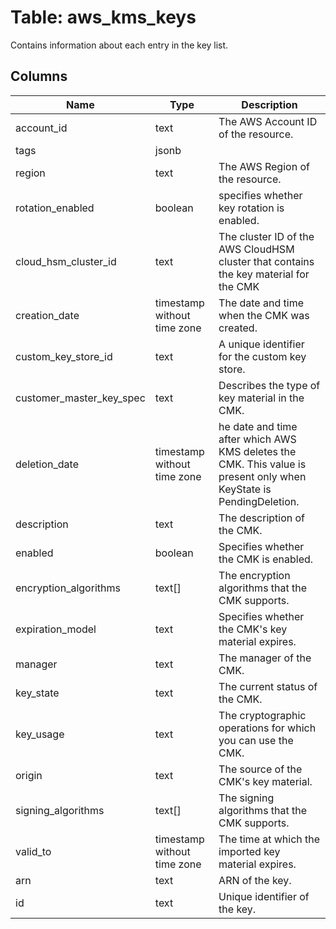 
# Table: aws_kms_keys
Contains information about each entry in the key list.
## Columns
| Name        | Type           | Description  |
| ------------- | ------------- | -----  |
|account_id|text|The AWS Account ID of the resource.|
|tags|jsonb||
|region|text|The AWS Region of the resource.|
|rotation_enabled|boolean|specifies whether key rotation is enabled.|
|cloud_hsm_cluster_id|text|The cluster ID of the AWS CloudHSM cluster that contains the key material for the CMK|
|creation_date|timestamp without time zone|The date and time when the CMK was created.|
|custom_key_store_id|text|A unique identifier for the custom key store.|
|customer_master_key_spec|text|Describes the type of key material in the CMK.|
|deletion_date|timestamp without time zone|he date and time after which AWS KMS deletes the CMK. This value is present only when KeyState is PendingDeletion.|
|description|text|The description of the CMK.|
|enabled|boolean|Specifies whether the CMK is enabled.|
|encryption_algorithms|text[]|The encryption algorithms that the CMK supports.|
|expiration_model|text|Specifies whether the CMK's key material expires.|
|manager|text|The manager of the CMK.|
|key_state|text|The current status of the CMK.|
|key_usage|text|The cryptographic operations for which you can use the CMK.|
|origin|text|The source of the CMK's key material.|
|signing_algorithms|text[]|The signing algorithms that the CMK supports.|
|valid_to|timestamp without time zone|The time at which the imported key material expires.|
|arn|text|ARN of the key.|
|id|text|Unique identifier of the key.|

